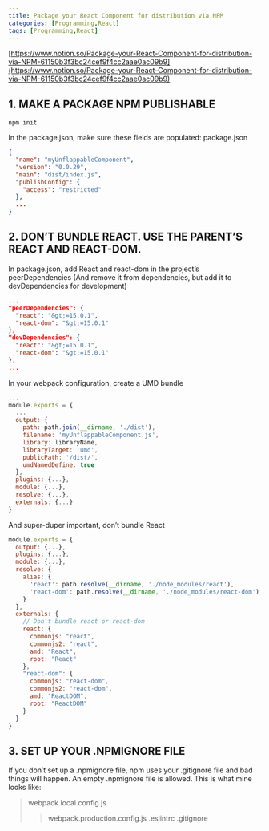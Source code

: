```yaml
---
title: Package your React Component for distribution via NPM
categories: [Programming,React]
tags: [Programming,React]
---
```


[https://www.notion.so/Package-your-React-Component-for-distribution-via-NPM-61150b3f3bc24cef9f4cc2aae0ac09b9](https://www.notion.so/Package-your-React-Component-for-distribution-via-NPM-61150b3f3bc24cef9f4cc2aae0ac09b9)


## 1. MAKE A PACKAGE NPM PUBLISHABLE


`npm init`


In the package.json, make sure these fields are populated:
package.json


```json
{
  "name": "myUnflappableComponent",
  "version": "0.0.29",
  "main": "dist/index.js",
  "publishConfig": {
    "access": "restricted"
  },
  ...
}
```


## 2. DON’T BUNDLE REACT. USE THE PARENT’S REACT AND REACT-DOM.


In package.json, add React and react-dom in the project’s peerDependencies (And remove it from dependencies, but add it to devDependencies for development)


```json
...
"peerDependencies": {
  "react": "&gt;=15.0.1",
  "react-dom": "&gt;=15.0.1"
},
"devDependencies": {
  "react": "&gt;=15.0.1",
  "react-dom": "&gt;=15.0.1"
},
...
```


In your webpack configuration, create a UMD bundle


```javascript
...
module.exports = {
  ...
  output: {
    path: path.join(__dirname, './dist'),
    filename: 'myUnflappableComponent.js',
    library: libraryName,
    libraryTarget: 'umd',
    publicPath: '/dist/',
    umdNamedDefine: true
  },
  plugins: {...},
  module: {...},
  resolve: {...},
  externals: {...}
}
```


And super-duper important, don’t bundle React


```javascript
module.exports = {
  output: {...},
  plugins: {...},
  module: {...},
  resolve: {
    alias: {
      'react': path.resolve(__dirname, './node_modules/react'),
      'react-dom': path.resolve(__dirname, './node_modules/react-dom'),
    }
  },
  externals: {
    // Don't bundle react or react-dom
    react: {
      commonjs: "react",
      commonjs2: "react",
      amd: "React",
      root: "React"
    },
    "react-dom": {
      commonjs: "react-dom",
      commonjs2: "react-dom",
      amd: "ReactDOM",
      root: "ReactDOM"
    }
  }
}
```


## 3. SET UP YOUR .NPMIGNORE FILE


If you don’t set up a .npmignore file, npm uses your .gitignore file and bad things will happen. An empty .npmignore file is allowed. This is what mine looks like:


> webpack.local.config.js
>>webpack.production.config.js
>>.eslintrc
>>.gitignore

